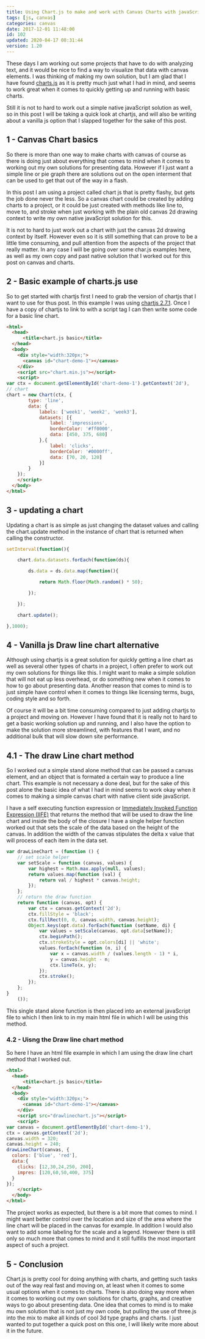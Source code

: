 ```yaml
---
title: Using Chart.js to make and work with Canvas Charts with javaScript
tags: [js, canvas]
categories: canvas
date: 2017-12-01 11:48:00
id: 102
updated: 2020-04-17 08:31:44
version: 1.20
---
```


These days I am working out some projects that have to do with analyzing text, and it would be nice to find a way to visualize that data with canvas elements. I was thinking of making my own solution, but I am glad that I have found [charts.js](http://www.chartjs.org/docs/latest/) as it is pretty much just what I had in mind, and seems to work great when  it comes to quickly getting up and running with basic charts. 

Still it is not to hard to work out a simple native javaScript solution as well, so in this post I will be taking a quick look at chartjs, and will also be writing about a vanilla js option that I slapped together for the sake of this post.

<!-- more -->

<script src="/js/chart.min.js"></script>

## 1 - Canvas Chart basics

So there is more than one way to make charts with canvas of course as there is doing just about everything that comes to mind when it comes to working out my own solutions for presenting data. However if I just want a simple line or pie graph there are solutions out on the open interment that can be used to get that out of the way in a flash.

In this post I am using a project called chart js that is pretty flashy, but gets the job done never the less. So a canvas chart could be created by adding charts to a project, or it could be just created with methods like line to, move to, and stroke when just working with the plain old canvas 2d drawing context to write my own native javaScript solution for this.

It is not to hard to just work out a chart with just the canvas 2d drawing context by itself. However even so it is still something that can prove to be a little time consuming, and pull attention from the aspects of the project that really matter. In any case I will be going over some char.js examples here, as well as my own copy and past native solution that I worked out for this post on canvas and charts.

## 2 - Basic example of charts.js use

So to get started with chartjs first I need to grab the version of chartjs that I want to use for thus post. In this example I was using [chartjs 2.7.1](https://github.com/chartjs/Chart.js/tree/v2.7.1/dist). Once I have a copy of chartjs to link to with a script tag I can then write some code for a basic line chart.

```html
<html>
  <head>
      <title>chart.js basic</title>
  </head>
  <body>
    <div style="width:320px;">
      <canvas id="chart-demo-1"></canvas>
    </div>
    <script src="chart.min.js"></script>
    <script>
var ctx = document.getElementById('chart-demo-1').getContext('2d'),
// chart
chart = new Chart(ctx, {
        type: 'line',
        data: {
            labels: ['week1', 'week2', 'week3'],
            datasets: [{
                label: 'impressions',
                borderColor: '#ff0000',
                data: [450, 375, 680]
            },{
                label: 'clicks',
                borderColor: '#0000ff',
                data: [70, 20, 120]
            }]
        }
    });
    </script>
  </body>
</html>
```

## 3 - updating a chart

Updating a chart is as simple as just changing the dataset values and calling the chart.update method in the instance of chart that is returned when calling the constructor.

```js
setInterval(function(){

    chart.data.datasets.forEach(function(ds){

        ds.data = ds.data.map(function(){

            return Math.floor(Math.random() * 50);

        });

    });

    chart.update();

},1000);
```

<div style="width:320px;margin-left:auto;margin-right:auto;">
    <canvas id="chart-demo-1"></canvas>
</div>
<script>
var ctx = document.getElementById('chart-demo-1').getContext('2d'),
 
// chart
chart = new Chart(ctx, {
 
        type: 'line',
 
        data: {
 
            labels: ['week1', 'week2', 'week3'],
            datasets: [{
 
                label: 'impressions',
                borderColor: '#ff0000',
                data: [450, 375, 680]
 
            },{
 
                label: 'clicks',
                borderColor: '#0000ff',
                data: [70, 20, 120]
 
            }]
 
        }
 
    });
 
setInterval(function(){
 
    chart.data.datasets.forEach(function(ds){
 
        ds.data = ds.data.map(function(){
 
            return Math.floor(Math.random() * 50);
 
        });
 
    });
 
    chart.update();
 
},1000);
 
</script>

## 4 - Vanilla js Draw line chart alternative

Although using chartjs is a great solution for quickly getting a line chart as well as several other types of charts in a project, I often prefer to work out my own solutions for things like this. I might want to make a simple solution that will not eat up less overhead, or do something new when it comes to how to go about presenting data. Another reason that comes to mind is to just simple have control when it comes to things like licensing terms, bugs, coding style and so forth.

Of course it will be a bit time consuming compared to just adding chartjs to a project and moving on. However I have found that it is really not to hard to get a basic working solution up and running, and I also have the option to make the solution more streamlined, with features that I want, and no additional bulk that will slow down site performance.

## 4.1 - The draw Line chart method

So I worked out a simple stand alone method that can be passed a canvas element, and an object that is formated a certain way to produce a line chart. This example is not necessary a done deal, but for the sake of this post alone the basic idea of what I had in mind seems to work okay when it comes to making a simple canvas chart with native client side javaScript.

I have a self executing function expression or [Immediately Invoked Function Expression \(IIFE\)](/2020/02/04/js-iife/) that returns the method that will be used to draw the line chart and inside the body of the closure I have a single helper function worked out that sets the scale of the data based on the height of the canvas. In addition the width of the canvas stipulates the delta x value that will process of each item in the data set.

```js
var drawLineChart = (function () {
    // set scale helper
    var setScale = function (canvas, values) {
        var highest = Math.max.apply(null, values);
        return values.map(function (val) {
            return val / highest * canvas.height;
        });
    };
    // return the draw function
    return function (canvas, opt) {
        var ctx = canvas.getContext('2d');
        ctx.fillStyle = 'black';
        ctx.fillRect(0, 0, canvas.width, canvas.height);
        Object.keys(opt.data).forEach(function (setName, di) {
            var values = setScale(canvas, opt.data[setName]);
            ctx.beginPath();
            ctx.strokeStyle = opt.colors[di] || 'white';
            values.forEach(function (n, i) {
                var x = canvas.width / (values.length - 1) * i,
                y = canvas.height - n;
                ctx.lineTo(x, y);
            });
            ctx.stroke();
        });
    };
}
    ());
```

This single stand alone function is then placed into an external javaScript file to which I then link to in my main html file in which I will be using this method.

### 4.2 - Uisng the Draw line chart method

So here I have an html file example in which I am using the draw line chart method that I worked out.

```html
<html>
  <head>
      <title>chart.js basic</title>
  </head>
  <body>
    <div style="width:320px;">
      <canvas id="chart-demo-1"></canvas>
    </div>
    <script src="drawlinechart.js"></script>
    <script>
var canvas = document.getElementById('chart-demo-1'),
ctx = canvas.getContext('2d');
canvas.width = 320;
canvas.height = 240;
drawLineChart(canvas, {
  colors: ['blue', 'red'],
  data:{
    clicks: [12,30,24,250, 200],
    impres: [120,60,50,400, 375]
  }
});
    </script>
  </body>
</html>
```

The project works as expected, but there is a bit more that comes to mind. I might want better control over the location and size of the area where the line chart will be placed in the canvas for example. In addition I would also want to add some labeling for the scale and a legend. However there is still only so much more that comes to mind and it still fulfills the most important aspect of such a project.

## 5 - Conclusion

Chart.js is pretty cool for doing anything with charts, and getting such tasks out of the way real fast and moving on, at least when it comes to some usual options when it comes to charts. There is also doing way more when it comes to working out my own solutions for charts, graphs, and creative ways to go about presenting data. One idea that comes to mind is to make mu own solution that is not just my own code, but pulling the use of three.js into the mix to make all kinds of cool 3d type graphs and charts. I just wanted to put together a quick post on this one, I will likely write more about it in the future.